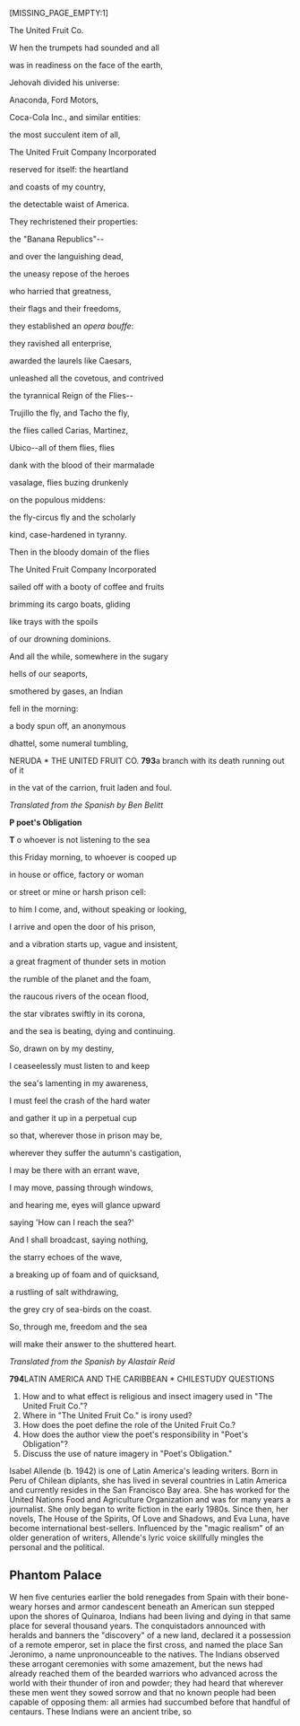 [MISSING_PAGE_EMPTY:1]

The United Fruit Co.

W hen the trumpets had sounded and all

was in readiness on the face of the earth,

Jehovah divided his universe:

Anaconda, Ford Motors,

Coca-Cola Inc., and similar entities:

the most succulent item of all,

The United Fruit Company Incorporated

reserved for itself: the heartland

and coasts of my country,

the detectable waist of America.

They rechristened their properties:

the "Banana Republics"--

and over the languishing dead,

the uneasy repose of the heroes

who harried that greatness,

their flags and their freedoms,

they established an _opera bouffe_:

they ravished all enterprise,

awarded the laurels like Caesars,

unleashed all the covetous, and contrived

the tyrannical Reign of the Flies--

Trujillo the fly, and Tacho the fly,

the flies called Carias, Martinez,

Ubico--all of them flies, flies

dank with the blood of their marmalade

vasalage, flies buzing drunkenly

on the populous middens:

the fly-circus fly and the scholarly

kind, case-hardened in tyranny.

Then in the bloody domain of the flies

The United Fruit Company Incorporated

sailed off with a booty of coffee and fruits

brimming its cargo boats, gliding

like trays with the spoils

of our drowning dominions.

And all the while, somewhere in the sugary

hells of our seaports,

smothered by gases, an Indian

fell in the morning:

a body spun off, an anonymous

dhattel, some numeral tumbling,

NERUDA * THE UNITED FRUIT CO. **793**a branch with its death running out of it

in the vat of the carrion, fruit laden and foul.

_Translated from the Spanish by Ben Belitt_

**P poet's Obligation**

**T** o whoever is not listening to the sea

this Friday morning, to whoever is cooped up

in house or office, factory or woman

or street or mine or harsh prison cell:

to him I come, and, without speaking or looking,

I arrive and open the door of his prison,

and a vibration starts up, vague and insistent,

a great fragment of thunder sets in motion

the rumble of the planet and the foam,

the raucous rivers of the ocean flood,

the star vibrates swiftly in its corona,

and the sea is beating, dying and continuing.

So, drawn on by my destiny,

I ceaseelessly must listen to and keep

the sea's lamenting in my awareness,

I must feel the crash of the hard water

and gather it up in a perpetual cup

so that, wherever those in prison may be,

wherever they suffer the autumn's castigation,

I may be there with an errant wave,

I may move, passing through windows,

and hearing me, eyes will glance upward

saying 'How can I reach the sea?'

And I shall broadcast, saying nothing,

the starry echoes of the wave,

a breaking up of foam and of quicksand,

a rustling of salt withdrawing,

the grey cry of sea-birds on the coast.

So, through me, freedom and the sea

will make their answer to the shuttered heart.

_Translated from the Spanish by Alastair Reid_

**794**LATIN AMERICA AND THE CARIBBEAN * CHILESTUDY QUESTIONS

1. How and to what effect is religious and insect imagery used in "The United Fruit Co."?
2. Where in "The United Fruit Co." is irony used?
3. How does the poet define the role of the United Fruit Co.?
4. How does the author view the poet's responsibility in "Poet's Obligation"?
5. Discuss the use of nature imagery in "Poet's Obligation."

Isabel Allende (b. 1942) is one of Latin America's leading writers. Born in Peru of Chilean diplants, she has lived in several countries in Latin America and currently resides in the San Francisco Bay area. She has worked for the United Nations Food and Agriculture Organization and was for many years a journalist. She only began to write fiction in the early 1980s. Since then, her novels, The House of the Spirits, Of Love and Shadows, and Eva Luna, have become international best-sellers. Influenced by the "magic realism" of an older generation of writers, Allende's lyric voice skillfully mingles the personal and the political.

## Phantom Palace

W hen five centuries earlier the bold renegades from Spain with their bone-weary horses and armor candescent beneath an American sun stepped upon the shores of Quinaroa, Indians had been living and dying in that same place for several thousand years. The conquistadors announced with heralds and banners the "discovery" of a new land, declared it a possession of a remote emperor, set in place the first cross, and named the place San Jeronimo, a name unpronounceable to the natives. The Indians observed these arrogant ceremonies with some amazement, but the news had already reached them of the bearded warriors who advanced across the world with their thunder of iron and powder; they had heard that wherever these men went they sowed sorrow and that no known people had been capable of opposing them: all armies had succumbed before that handful of centaurs. These Indians were an ancient tribe, so